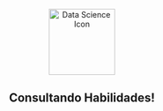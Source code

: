 <p align="center">
  <a href="https://github.com/marcoshsq/ConsultandoHabilidades">
    <img src="https://github.com/marcoshsq/28_Days_Of_Data_Analysis/blob/main/repo_icons/Icon.png" alt="Data Science Icon" width="120" height="120">
  </a>
</p>
  <h2 align="center">Consultando Habilidades!</h2>
</div>
